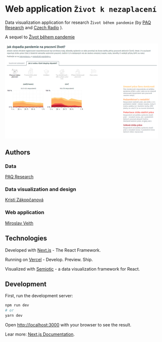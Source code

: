 # Web application `Život k nezaplacení`

Data visualization application for research `Život během pandemie` (by [PAQ Research](https://www.paqresearch.cz/) and [Czech Radio](https://data.irozhlas.cz/) ).

A sequel to [Život během pandemie](https://zivotbehempandemie.cz/)

![main](public/destabilizace.png)

## Authors

### Data

[PAQ Research](https://www.paqresearch.cz/)

### Data visualization and design

[Kristi Zákopčanová](https://github.com/kikinna)

### Web application

[Miroslav Veith](https://github.com/mveith/)

## Technologies

Developed with [Next.js](https://nextjs.org/) - The React Framework.

Running on [Vercel](https://vercel.com) - Develop. Preview. Ship.

Visualized with [Semiotic](https://semiotic.nteract.io/) - a data visualization framework for React.

## Development

First, run the development server:

```bash
npm run dev
# or
yarn dev
```

Open [http://localhost:3000](http://localhost:3000) with your browser to see the result.

Lear more: [Next.js Documentation](https://nextjs.org/docs).
